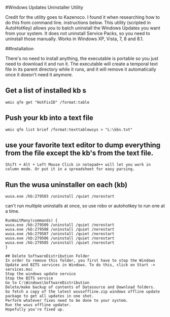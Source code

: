 #Windows Updates Uninstaller Utility

Credit for the utility goes to Kazenoco. I found it when researching how to do this from command line. instructions below.
This utility (scripted in AutoHotKey) allows you to batch uninstall the Windows Updates you want from your system. It does not uninstall Service Packs, so you need to uninstall those manually.  Works in Windows XP, Vista, 7, 8 and 8.1.

##Installation

There's no need to install anything, the executable is portable so you just need to download it and run it. The executable will create a temporal text file in its parent directory while it runs, and it will remove it automatically once it doesn't need it anymore.

## Get a list of installed kb s 
``wmic qfe get "HotFixID" /format:table``

## Push your kb into a text file
``wmic qfe list brief /format:texttablewsys > "L:\kbs.txt"``

## use your favorite text editor to dump everything from the file except the kb's from the text file. 
```
Shift + Alt + Left Mouse Click in notepad++ will let you work in column mode. Or put it in a spreadsheet for easy parsing.
```

## Run the wusa uninstaller on each (kb)
``wusa.exe /kb:279503 /uninstall /quiet /norestart``

can't run multiple uninstalls at once, so use robo or autohotkey to run one at a time.
```
RunWaitMany(commands) {
wusa.exe /kb:279509 /uninstall /quiet /norestart
wusa.exe /kb:279508 /uninstall /quiet /norestart
wusa.exe /kb:279507 /uninstall /quiet /norestart
wusa.exe /kb:279506 /uninstall /quiet /norestart
wusa.exe /kb:279505 /uninstall /quiet /norestart
}
```
```
## Delete SoftwareDistribution Folder
In order to remove this folder, you first have to stop the Windows Update and BITS services in Windows. To do this, click on Start -> services.msc
Stop the windows update service
Stop the BITS service
Go to C:\Windows\SoftwareDistribution
Delete/make backup of contents of Datasource and Download folders.
Go fetch a copy of the latest wsusoffline.zip windows offline update package to get all updates in one shot.
Perform whatever fixes need to be done to your system.
Run the wsus offline updater.
Hopefully you're fixed up.
```
